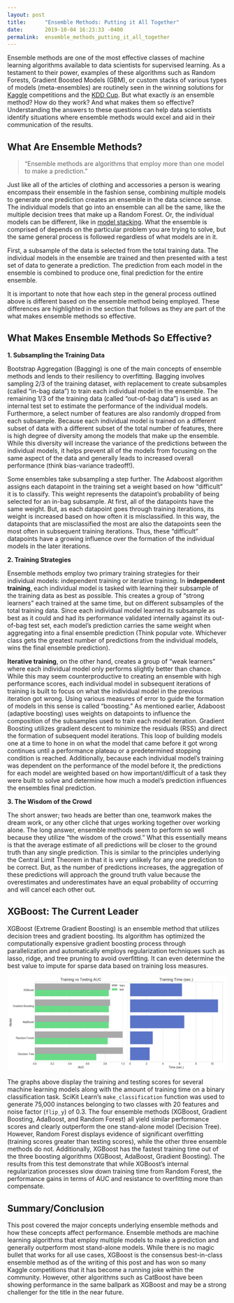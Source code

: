```yaml
---
layout: post
title:      "Ensemble Methods: Putting it All Together"
date:       2019-10-04 16:23:33 -0400
permalink:  ensemble_methods_putting_it_all_together
---
```


Ensemble methods are one of the most effective classes of machine learning algorithms available to data scientists for supervised learning. As a testament to their power, examples of these algorithms such as Random Forests, Gradient Boosted Models (GBM), or custom stacks of various types of models (meta-ensembles) are routinely seen in the winning solutions for [Kaggle](https://www.kaggle.com/) competitions and the [KDD Cup](https://www.kdd.org/kdd-cup). But what exactly _is_ an ensemble method? How do they work? And what makes them so effective? Understanding the answers to these questions can help data scientists identify situations where ensemble methods would excel and aid in their communication of the results. 

## What Are Ensemble Methods?

> “Ensemble methods are algorithms that employ more than one model to make a prediction.”

Just like all of the articles of clothing and accessories a person is wearing encompass their ensemble in the fashion sense, combining multiple models to generate one prediction creates an ensemble in the data science sense. The individual models that go into an ensemble can all be the same, like the multiple decision trees that make up a Random Forest. Or, the individual models can be different, like in [model stacking](http://blog.kaggle.com/2016/12/27/a-kagglers-guide-to-model-stacking-in-practice/). What the ensemble is comprised of depends on the particular problem you are trying to solve, but the same general process is followed regardless of what models are in it. 

First, a subsample of the data is selected from the total training data. The individual models in the ensemble are trained and then presented with a test set of data to generate a prediction. The prediction from each model in the ensemble is combined to produce one, final prediction for the entire ensemble.

 It is important to note that how each step in the general process outlined above is different based on the ensemble method being employed. These differences are highlighted in the section that follows as they are part of the what makes ensemble methods so effective.

## What Makes Ensemble Methods So Effective?

**1. Subsampling the Training Data**

Bootstrap Aggregation (Bagging) is one of the main concepts of ensemble methods and lends to their resiliency to overfitting. Bagging involves sampling 2/3 of the training dataset, with replacement to create subsamples (called “in-bag data”) to train each individual model in the ensemble. The remaining 1/3 of the training data (called “out-of-bag data”) is used as an internal test set to estimate the performance of the individual models. Furthermore, a select number of features are also randomly dropped from each subsample. Because each individual model is trained on a different subset of data with a different subset of the total number of features, there is high degree of diversity among the models that make up the ensemble. While this diversity will increase the variance of the predictions between the individual models, it helps prevent all of the models from focusing on the same aspect of the data and generally leads to increased overall performance (think bias-variance tradeoff!).

Some ensembles take subsampling a step further. The Adaboost algorithm assigns each datapoint in the training set a weight based on how “difficult” it is to classify. This weight represents the datapoint’s probability of being selected for an in-bag subsample. At first, all of the datapoints have the same weight. But, as each datapoint goes through training iterations, its weight is increased based on how often it is misclassified. In this way, the datapoints that are misclassified the most are also the datapoints seen the most often in subsequent training iterations. Thus, these “difficult” datapoints have a growing influence over the formation of the individual models in the later iterations.

**2. Training Strategies**

Ensemble methods employ two primary training strategies for their individual models: independent training or iterative training. In **independent training**, each individual model is tasked with learning their subsample of the training data as best as possible. This creates a group of “strong learners” each trained at the same time, but on different subsamples of the total training data. Since each individual model learned its subsample as best as it could and had its performance validated internally against its out-of-bag test set, each model’s prediction carries the same weight when aggregating into a final ensemble prediction (Think popular vote. Whichever class gets the greatest number of predictions from the individual models, wins the final ensemble prediction). 

**Iterative training**, on the other hand, creates a group of “weak learners” where each individual model only performs slightly better than chance. While this may seem counterproductive to creating an ensemble with high performance scores, each individual model in subsequent iterations of training is built to focus on what the individual model in the previous iteration got wrong. Using various measures of error to guide the formation of models in this sense is called “boosting.” As mentioned earlier, Adaboost (adaptive boosting) uses weights on datapoints to influence the composition of the subsamples used to train each model iteration. Gradient Boosting utilizes gradient descent to minimize the residuals (RSS) and direct the formation of subsequent model iterations. This loop of building models one at a time to hone in on what the model that came before it got wrong continues until a performance plateau or a predetermined stopping condition is reached. Additionally, because each individual model’s training was dependent on the performance of the model before it, the predictions for each model are weighted based on how important/difficult of a task they were built to solve and determine how much a model’s prediction influences the ensembles final prediction.

**3. The Wisdom of the Crowd**

The short answer; two heads are better than one, teamwork makes the dream work, or any other cliché that urges working together over working alone. The long answer, ensemble methods seem to perform so well because they utilize “the wisdom of the crowd.” What this essentially means is that the average estimate of all predictions will be closer to the ground truth than any single prediction.  This is similar to the principles underlying the Central Limit Theorem in that it is very unlikely for any one prediction to be correct. But, as the number of predictions increases, the aggregation of these predictions will approach the ground truth value because the overestimates and underestimates have an equal probability of occurring and will cancel each other out.

## XGBoost: The Current Leader

XGBoost (Extreme Gradient Boosting) is an ensemble method that utilizes decision trees and gradient boosting. Its algorithm has optimized the computationally expensive gradient boosting process through parallelization and automatically employs regularization techniques such as lasso, ridge, and tree pruning to avoid overfitting. It can even determine the best value to impute for sparse data based on training loss measures.  

<p align='center'>
<img src="https://raw.githubusercontent.com/kpokrass/blog_images/master/xgboost_test.png" width="750">
</p>

The graphs above display the training and testing scores for several machine learning models along with the amount of training time on a binary classification task. SciKit Learn’s `make_classification` function was used to generate 75,000 instances belonging to two classes with 20 features and noise factor (`flip_y`) of 0.3. The four ensemble methods (XGBoost, Gradient Boosting, AdaBoost, and Random Forest) all yield similar performance scores and clearly outperform the one stand-alone model (Decision Tree). However, Random Forest displays evidence of significant overfitting (training scores greater than testing scores), while the other three ensemble methods do not. Additionally, XGBoost has the fastest training time out of the three boosting algorithms (XGBoost, AdaBoost, Gradient Boosting). The results from this test demonstrate that while XGBoost’s internal regularization processes slow down training time from Random Forest, the performance gains in terms of AUC and resistance to overfitting more than compensate.
## Summary/Conclusion

This post covered the major concepts underlying ensemble methods and how these concepts affect performance. Ensemble methods are machine learning algorithms that employ multiple models to make a prediction and generally outperform most stand-alone models. While there is no magic bullet that works for all use cases, XGBoost is the consensus best-in-class ensemble method as of the writing of this post and has won so many Kaggle competitions that it has become a running joke within the community. However, other algorithms such as CatBoost have been showing performance in the same ballpark as XGBoost and may be a strong challenger for the title in the near future.

